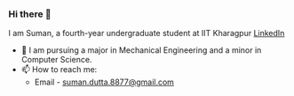 ### Hi there 👋

<!--
**sumandutta8877/sumandutta8877** is a ✨ _special_ ✨ repository because its `README.md` (this file) appears on your GitHub profile.

Here are some ideas to get you started:

- 🔭 I’m currently working on ...
- 🌱 I’m currently learning ...
- 👯 I’m looking to collaborate on ...
- 🤔 I’m looking for help with ...
- 💬 Ask me about ...
- 📫 How to reach me: ...
- 😄 Pronouns: ...
- ⚡ Fun fact: ...
-->
I am Suman, a fourth-year undergraduate student at IIT Kharagpur
[LinkedIn](https://www.linkedin.com/in/sumandutta-iitkgp/)
- :book: I am pursuing a major in Mechanical Engineering and a minor in Computer Science.
- 📫 How to reach me: 
  - Email - suman.dutta.8877@gmail.com
